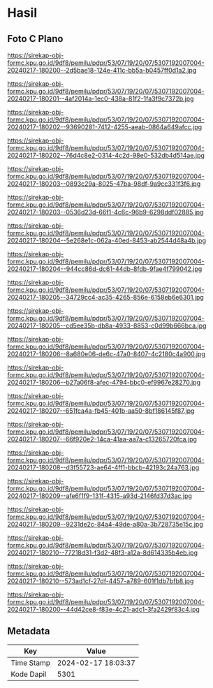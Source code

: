 # Hasil

## Foto C Plano

https://sirekap-obj-formc.kpu.go.id/9df8/pemilu/pdpr/53/07/19/20/07/5307192007004-20240217-180200--2d5bae18-124e-411c-bb5a-b0457ff0d1a2.jpg

https://sirekap-obj-formc.kpu.go.id/9df8/pemilu/pdpr/53/07/19/20/07/5307192007004-20240217-180201--4af2014a-1ec0-438a-81f2-1fa3f9c7372b.jpg

https://sirekap-obj-formc.kpu.go.id/9df8/pemilu/pdpr/53/07/19/20/07/5307192007004-20240217-180202--93690281-7412-4255-aeab-0864a649afcc.jpg

https://sirekap-obj-formc.kpu.go.id/9df8/pemilu/pdpr/53/07/19/20/07/5307192007004-20240217-180202--76d4c8e2-0314-4c2d-98e0-532db4d514ae.jpg

https://sirekap-obj-formc.kpu.go.id/9df8/pemilu/pdpr/53/07/19/20/07/5307192007004-20240217-180203--0893c29a-8025-47ba-98df-9a9cc331f3f6.jpg

https://sirekap-obj-formc.kpu.go.id/9df8/pemilu/pdpr/53/07/19/20/07/5307192007004-20240217-180203--0536d23d-66f1-4c6c-96b9-6298ddf02885.jpg

https://sirekap-obj-formc.kpu.go.id/9df8/pemilu/pdpr/53/07/19/20/07/5307192007004-20240217-180204--5e268e1c-062a-40ed-8453-ab2544d48a4b.jpg

https://sirekap-obj-formc.kpu.go.id/9df8/pemilu/pdpr/53/07/19/20/07/5307192007004-20240217-180204--944cc86d-dc61-44db-8fdb-9fae4f799042.jpg

https://sirekap-obj-formc.kpu.go.id/9df8/pemilu/pdpr/53/07/19/20/07/5307192007004-20240217-180205--34729cc4-ac35-4265-856e-6158eb6e6301.jpg

https://sirekap-obj-formc.kpu.go.id/9df8/pemilu/pdpr/53/07/19/20/07/5307192007004-20240217-180205--cd5ee35b-db8a-4933-8853-c0d99b666bca.jpg

https://sirekap-obj-formc.kpu.go.id/9df8/pemilu/pdpr/53/07/19/20/07/5307192007004-20240217-180206--8a680e06-de6c-47a0-8407-4c2180c4a900.jpg

https://sirekap-obj-formc.kpu.go.id/9df8/pemilu/pdpr/53/07/19/20/07/5307192007004-20240217-180206--b27a06f8-afec-4794-bbc0-ef9967e28270.jpg

https://sirekap-obj-formc.kpu.go.id/9df8/pemilu/pdpr/53/07/19/20/07/5307192007004-20240217-180207--651fca4a-fb45-401b-aa50-8bf186145f87.jpg

https://sirekap-obj-formc.kpu.go.id/9df8/pemilu/pdpr/53/07/19/20/07/5307192007004-20240217-180207--66f920e2-14ca-41aa-aa7a-c13265720fca.jpg

https://sirekap-obj-formc.kpu.go.id/9df8/pemilu/pdpr/53/07/19/20/07/5307192007004-20240217-180208--d3f55723-ae64-4ff1-bbcb-42193c24a763.jpg

https://sirekap-obj-formc.kpu.go.id/9df8/pemilu/pdpr/53/07/19/20/07/5307192007004-20240217-180209--afe6f1f9-131f-4315-a93d-2146fd37d3ac.jpg

https://sirekap-obj-formc.kpu.go.id/9df8/pemilu/pdpr/53/07/19/20/07/5307192007004-20240217-180209--9231de2c-84a4-49de-a80a-3b728735e15c.jpg

https://sirekap-obj-formc.kpu.go.id/9df8/pemilu/pdpr/53/07/19/20/07/5307192007004-20240217-180210--77218d31-f3d2-48f3-a12a-8d614335b4eb.jpg

https://sirekap-obj-formc.kpu.go.id/9df8/pemilu/pdpr/53/07/19/20/07/5307192007004-20240217-180210--573ad1cf-27df-4457-a789-601f1db7bfb8.jpg

https://sirekap-obj-formc.kpu.go.id/9df8/pemilu/pdpr/53/07/19/20/07/5307192007004-20240217-180200--44d42ce8-f83e-4c21-adc1-3fa2429f83c4.jpg


## Metadata

| Key        | Value               |
| ---------- | ------------------- |
| Time Stamp | 2024-02-17 18:03:37 |
| Kode Dapil | 5301                |



